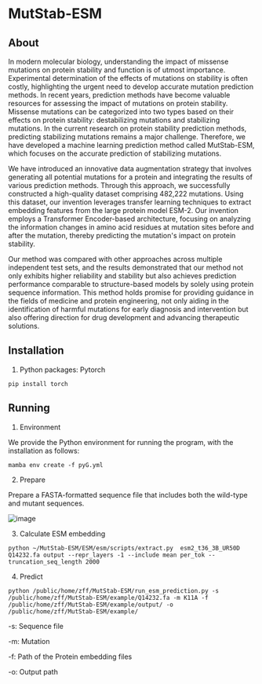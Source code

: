 # MutStab-ESM
## About

In modern molecular biology, understanding the impact of missense mutations on protein stability and function is of utmost importance. Experimental determination of the effects of mutations on stability is often costly, highlighting the urgent need to develop accurate mutation prediction methods. In recent years, prediction methods have become valuable resources for assessing the impact of mutations on protein stability. Missense mutations can be categorized into two types based on their effects on protein stability: destabilizing mutations and stabilizing mutations. In the current research on protein stability prediction methods, predicting stabilizing mutations remains a major challenge. Therefore, we have developed a machine learning prediction method called MutStab-ESM, which focuses on the accurate prediction of stabilizing mutations.

We have introduced an innovative data augmentation strategy that involves generating all potential mutations for a protein and integrating the results of various prediction methods. Through this approach, we successfully constructed a high-quality dataset comprising 482,222 mutations. Using this dataset, our invention leverages transfer learning techniques to extract embedding features from the large protein model ESM-2. Our invention employs a Transformer Encoder-based architecture, focusing on analyzing the information changes in amino acid residues at mutation sites before and after the mutation, thereby predicting the mutation's impact on protein stability.

Our method was compared with other approaches across multiple independent test sets, and the results demonstrated that our method not only exhibits higher reliability and stability but also achieves prediction performance comparable to structure-based models by solely using protein sequence information. This method holds promise for providing guidance in the fields of medicine and protein engineering, not only aiding in the identification of harmful mutations for early diagnosis and intervention but also offering direction for drug development and advancing therapeutic solutions.



## Installation

1. Python packages: Pytorch

```
pip install torch
```



## Running

1. Environment

We provide the Python environment for running the program, with the installation as follows:

```
mamba env create -f pyG.yml
```


2. Prepare

Prepare a FASTA-formatted sequence file that includes both the wild-type and mutant sequences.

![image](https://github.com/user-attachments/assets/d77ad444-3951-48aa-bf78-5e1827e8c6ae)


3. Calculate ESM embedding

```
python ~/MutStab-ESM/ESM/esm/scripts/extract.py  esm2_t36_3B_UR50D  Q14232.fa output --repr_layers -1 --include mean per_tok --truncation_seq_length 2000

```


4. Predict

```
python /public/home/zff/MutStab-ESM/run_esm_prediction.py -s /public/home/zff/MutStab-ESM/example/Q14232.fa -m K11A -f /public/home/zff/MutStab-ESM/example/output/ -o /public/home/zff/MutStab-ESM/example/
```

-s: Sequence file

-m: Mutation

-f: Path of the Protein embedding files

-o: Output path
